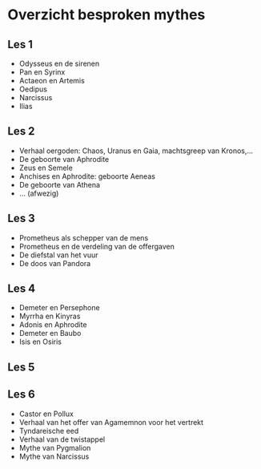 # Overzicht besproken mythes

## Les 1

* Odysseus en de sirenen
* Pan en Syrinx
* Actaeon en Artemis
* Oedipus
* Narcissus
* Ilias

## Les 2

* Verhaal oergoden: Chaos, Uranus en Gaia, machtsgreep van Kronos,...
* De geboorte van Aphrodite
* Zeus en Semele
* Anchises en Aphrodite: geboorte Aeneas
* De geboorte van Athena
* ... (afwezig)

## Les 3

* Prometheus als schepper van de mens
* Prometheus en de verdeling van de offergaven
* De diefstal van het vuur
* De doos van Pandora

## Les 4

* Demeter en Persephone
* Myrrha en Kinyras
* Adonis en Aphrodite
* Demeter en Baubo
* Isis en Osiris

## Les 5

## Les 6

* Castor en Pollux
* Verhaal van het offer van Agamemnon voor het vertrekt
* Tyndareische eed
* Verhaal van de twistappel
* Mythe van Pygmalion
* Mythe van Narcissus
